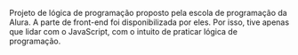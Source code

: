 Projeto de lógica de programação proposto pela escola de programação da Alura. A parte de front-end foi disponibilizada por eles. Por isso, tive apenas que lidar com o JavaScript, com o intuito de praticar lógica de programação.
